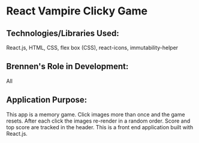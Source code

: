 # React Vampire Clicky Game

## Technologies/Libraries Used:
React.js, HTML, CSS, flex box (CSS), react-icons, immutability-helper

## Brennen's Role in Development:
All

## Application Purpose:
This app is a memory game. Click images more than once and the game resets.  After each click the images re-render in a random order.   Score and top score are tracked in the header.  This is a front end application built with React.js.